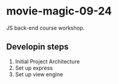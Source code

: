 # movie-magic-09-24
JS back-end course workshop.

## Developin steps
1. Initial Project Architecture
2. Set up express
3. Set up view engine
